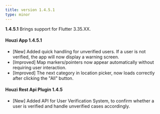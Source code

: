 ```yaml
---
title: version 1.4.5.1
type: minor
---
```


**1.4.5.1** Brings support for Flutter 3.35.XX.

#### Houzi App 1.4.5.1

- [New] Added quick handling for unverified users. If a user is not verified, the app will now display a warning screen.
- [Improved] Map markers/pointers now appear automatically without requiring user interaction.
- [Improved] The next category in location picker, now loads correctly after clicking the "All" button.


#### Houzi Rest Api Plugin 1.4.5
- [New] Added API for User Verification System, to confirm whether a user is verified and handle unverified cases accordingly.
